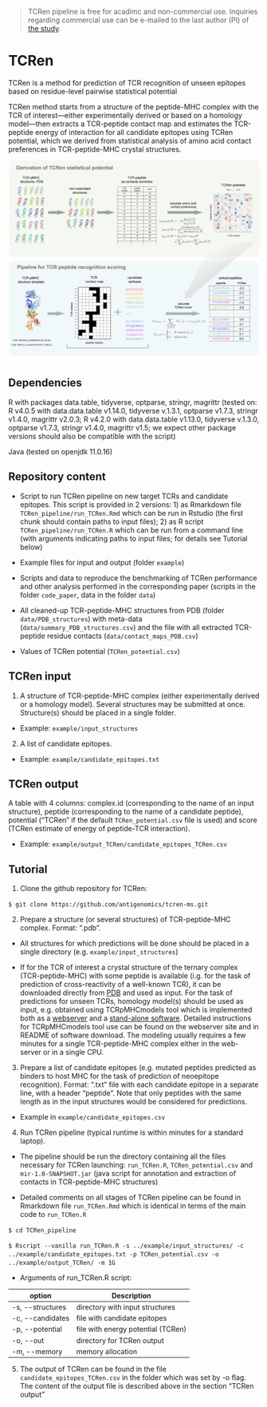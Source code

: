 > TCRen pipeline is free for acadimc and non-commercial use. Inquiries regarding commercial use can be e-mailed to the last author (PI) of [the study](https://www.nature.com/articles/s43588-024-00653-0).

# TCRen

TCRen is a method for prediction of TCR recognition of unseen epitopes based on residue-level pairwise statistical potential

TCRen method starts from a structure of the peptide-MHC complex with the TCR of interest—either experimentally derived or based on a homology model—then extracts a TCR-peptide contact map and estimates the TCR-peptide energy of interaction for all candidate epitopes using TCRen potential, which we derived from statistical analysis of amino acid contact preferences in TCR-peptide-MHC crystal structures.

![preview](https://github.com/antigenomics/tcren-ms/blob/master/figures/Fig1.png)

## Dependencies
R with packages data.table, tidyverse, optparse, stringr, magrittr (tested on: R v4.0.5 with data.data.table v1.14.0, tidyverse v.1.3.1, optparse v1.7.3, stringr v1.4.0, magrittr v2.0.3; R v4.2.0 with data.data.table v1.13.0, tidyverse v.1.3.0, optparse v1.7.3, stringr v1.4.0, magrittr v1.5; we expect other package versions should also be compatible with the script)

Java (tested on openjdk 11.0.16)

## Repository content
* Script to run TCRen pipeline on new target TCRs and candidate epitopes. This script is provided in 2 versions: 1) as Rmarkdown file ```TCRen_pipeline/run_TCRen.Rmd``` which can be run in Rstudio (the first chunk should contain paths to input files); 2) as R script ```TCRen_pipeline/run_TCRen.R``` which can be run from a command line (with arguments indicating paths to input files; for details see Tutorial below)

* Example files for input and output (folder ```example```)

* Scripts and data to reproduce the benchmarking of TCRen performance and other analysis performed in the corresponding paper (scripts in the folder ```code_paper```, data in the folder ```data```)

* All cleaned-up TCR-peptide-MHC structures from PDB (folder ```data/PDB_structures```) with meta-data (```data/summary_PDB_structures.csv```) and the file with all extracted TCR-peptide residue contacts (```data/contact_maps_PDB.csv```)

* Values of TCRen potential (```TCRen_potential.csv```)

## TCRen input 
1. A structure of TCR-peptide-MHC complex (either experimentally derived or a homology model). Several structures may be submitted at once. Structure(s) should be placed in a single folder.
* Example: ```example/input_structures```

2. A list of candidate epitopes.
* Example: ```example/candidate_epitopes.txt```

## TCRen output
A table with 4 columns: complex.id (corresponding to the name of an input structure), peptide (corresponding to the name of a candidate peptide), potential (“TCRen” if the default ```TCRen_potential.csv``` file is used) and score (TCRen estimate of energy of peptide-TCR interaction).
* Example: ```example/output_TCRen/candidate_epitopes_TCRen.csv```

## Tutorial
1. Clone the github repository for TCRen:

```$ git clone https://github.com/antigenomics/tcren-ms.git```

2. Prepare a structure (or several structures) of TCR-peptide-MHC complex. Format: “.pdb”.

* All structures for which predictions will be done should be placed in a single directory (e.g. ```example/input_structures```)

* If for the TCR of interest a crystal structure of the ternary complex (TCR-peptide-MHC) with some peptide is available (i.g. for the task of prediction of cross-reactivity of a well-known TCR), it can be downloaded directly from [PDB](https://www.rcsb.org/) and used as input. For the task of predictions for unseen TCRs, homology model(s) should be used as input, e.g. obtained using TCRpMHCmodels tool which is implemented both as a [webserver](https://services.healthtech.dtu.dk/service.php?TCRpMHCmodels-1.0) and a [stand-alone software](https://services.healthtech.dtu.dk/cgi-bin/sw_request). Detailed instructions for TCRpMHCmodels tool use can be found on the webserver site and in README of software download. The modeling usually requires a few minutes for a single TCR-peptide-MHC complex either in the web-server or in a single CPU. 

3. Prepare a list of candidate epitopes (e.g. mutated peptides predicted as binders to host MHC for the task of prediction of neoepitope recognition). Format: “.txt” file with each candidate epitope in a separate line, with a header “peptide”. Note that only peptides with the same length as in the input structures would be considered for predictions.
* Example in ```example/candidate_epitopes.csv```

4. Run TCRen pipeline (typical runtime is within minutes for a standard laptop). 

* The pipeline should be run the directory containing all the files necessary for TCRen launching: ```run_TCRen.R```, ```TCRen_potential.csv``` and ```mir-1.0-SNAPSHOT.jar``` (java script for annotation and extraction of contacts in TCR-peptide-MHC structures)

* Detailed comments on all stages of TCRen pipeline can be found in Rmarkdown file ```run_TCRen.Rmd``` which is identical in terms of the main code to ```run_TCRen.R```

```$ cd TCRen_pipeline```

```$ Rscript --vanilla run_TCRen.R -s ../example/input_structures/ -c ../example/candidate_epitopes.txt -p TCRen_potential.csv -o ../example/output_TCRen/ -m 1G```

* Arguments of run_TCRen.R script:

| option                                         | Description                                      |    
|------------------------------------------------|--------------------------------------------------|
| -s, --structures                               | directory with input structures                  |
| -c, --candidates                               | file with candidate epitopes                     |
| -p, --potential                                | file with energy potential (TCRen)               |
| -o, --out                                      | directory for TCRen output                       |
| -m, --memory                                   | memory allocation                                |

5. The output of TCRen can be found in the file ```candidate_epitopes_TCRen.csv``` in the folder which was set by -o flag. The content of the output file is described above in the section “TCRen output”
